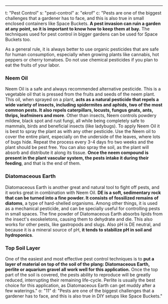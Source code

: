 ---
t: "Pest Control"
s: "pest-control"
a: "ekrof"
c: "Pests are one of the biggest challenges that a gardener has to face, and this is also true in small enclosed containers like Space Buckets. <b>A pest invasion can ruin a garden at any point, so it is important to know how to keep them at bay.</b> The techniques used for pest control in bigger gardens can be used for Space Buckets too.

As a general rule, it is always better to use organic pesticides that are safe for human consumption, especially when growing plants like cannabis, hot peppers or cherry tomatoes. Do not use chemical pesticides if you plan to eat the fruits of your labor.

<h3>Neem Oil</h3>
</trong>Neem Oil is a safe and always recommended alternative pesticide.</b> This is a vegetable oil that is pressed from the fruits and seeds of the neem plant. This oil, when sprayed on a plant, <b>acts as a natural pesticide that repels a wide variety of insects, including spidermites and aphids, two of the most common pests. It also repels caterpillars, locusts, fungus gnats, ants, thrips, leafminers and more</b>. Other than insects, Neem controls powdery mildew, black spot and rust fungi, all while being completely safe to mammals, birds and beneficial insects (like ladybugs). To apply Neem Oil it is best to spray the plant as with any other pesticide. Use the Neem oil to cover the entire plant, especially on the underside of the leaves, where lots of bugs hide. Repeat the process every 3-4 days fro two weeks and the plant should be pest free. You can also spray the soil, as the plant will absorb and distribute it along its tissue. <b>Once the neem compound is present in the plant vascular system, the pests intake it during their feeding</b>, and that is the end of them.

<h3>Diatomaceous Earth</h3>
Diatomaceous Earth is another great and natural tool to fight off pests, and it works great in combination with Neem Oil. <b>DE is a soft, sedimentary rock that can be turned into a fine powder. It consists of fossilized remains of diatoms</b>, a type of hard-shelled organisms. Among other things, it is used as a mechanical pesticide, and can be specially useful for controlling pests in small spaces. The fine powder of Diatomaceous Earth absorbs lipids from the insect's exoskeletons, causing them to dehydrate and die. This also works for other pests, like gastropods and slugs. Also pH is DE neutral, and because it is a mineral source of pH, <b>it tends to stabilize pH in soil and hydroponics</b>.

<h3>Top Soil Layer</h3>
One of the easiest and most effective pest control techniques is to <b>put a layer of material on top of the soil of the plang: Diatomaceous Earth, perlite or aquarium gravel all work well for this application.</b> Once the top part of the soil is covered, the pests ability to reproduce will be greatly reduced, interrupting their remaining life-cycle. Perlite is usually the best choice for this application, as Diatomaceous Earth can get muddy after a few waterings."
o: "11"
d: "Pests are one of the biggest challenges that a gardener has to face, and this is also true in DIY setups like Space Buckets."